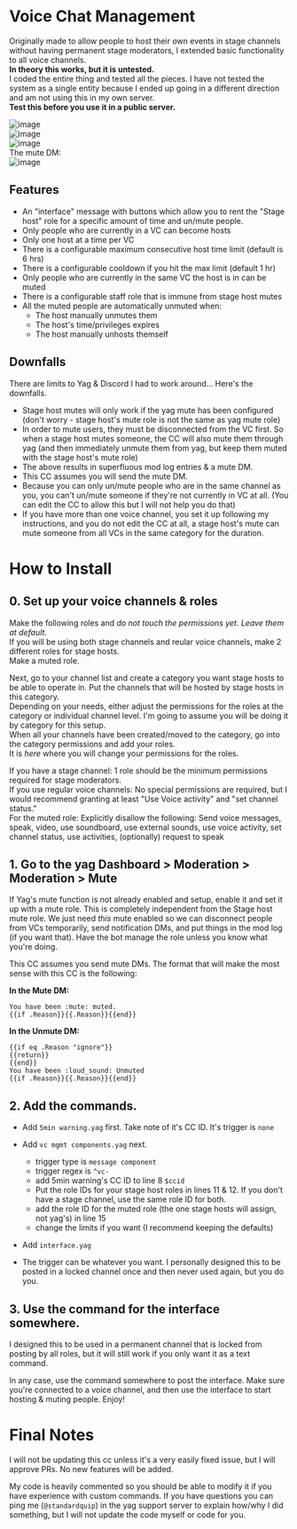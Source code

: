 # Voice Chat Management
Originally made to allow people to host their own events in stage channels without having permanent stage moderators, I extended basic functionality to all voice channels.    
**In theory this works, but it is untested.**   
I coded the entire thing and tested all the pieces. I have not tested the system as a single entity because I ended up going in a different direction and am not using this in my own server.    
**Test this before you use it in a public server.**

![image](https://github.com/user-attachments/assets/3bcb4afc-1b73-40fa-b493-dd0983698ba5)      
![image](https://github.com/user-attachments/assets/a161dd34-becb-405d-aac9-903e0ff148af)     
![image](https://github.com/user-attachments/assets/da1fc81f-ff7b-407d-b6ca-202b0de49616)     
The mute DM:     
![image](https://github.com/user-attachments/assets/2d53735a-110b-4dde-a585-e6238ca8cadf)

## Features
- An "interface" message with buttons which allow you to rent the "Stage host" role for a specific amount of time and un/mute people.
- Only people who are currently in a VC can become hosts
- Only one host at a time per VC
- There is a configurable maximum consecutive host time limit (default is 6 hrs)
- There is a configurable cooldown if you hit the max limit (default 1 hr)
- Only people who are currently in the same VC the host is in can be muted
- There is a configurable staff role that is immune from stage host mutes
- All the muted people are automatically unmuted when: 
  - The host manually unmutes them
  - The host's time/privileges expires
  - The host manually unhosts themself

## Downfalls
There are limits to Yag & Discord I had to work around... Here's the downfalls.
- Stage host mutes will only work if the yag mute has been configured (don't worry - stage host's mute role is not the same as yag mute role)
- In order to mute users, they must be disconnected from the VC first. So when a stage host mutes someone, the CC will also mute them through yag (and then immediately unmute them from yag, but keep them muted with the stage host's mute role)
- The above results in superfluous mod log entries & a mute DM.
- This CC assumes you will send the mute DM.
- Because you can only un/mute people who are in the same channel as you, you can't un/mute someone if they're not currently in VC at all. (You can edit the CC to allow this but I will not help you do that)
- If you have more than one voice channel, you set it up following my instructions, and you do not edit the CC at all, a stage host's mute can mute someone from all VCs in the same category for the duration.

# How to Install

## 0. Set up your voice channels & roles
Make the following roles and *do not touch the permissions yet. Leave them at default.*    
If you will be using both stage channels and reular voice channels, make 2 different roles for stage hosts.    
Make a muted role.

Next, go to your channel list and create a category you want stage hosts to be able to operate in. Put the channels that will be hosted by stage hosts in this category.    
Depending on your needs, either adjust the permissions for the roles at the category or individual channel level. I'm going to assume you will be doing it by category for this setup.    
When all your channels have been created/moved to the category, go into the category permissions and add your roles.   
It is *here* where you will change your permissions for the roles.

If you have a stage channel: 1 role should be the minimum permissions required for stage moderators.    
If you use regular voice channels: No special permissions are required, but I would recommend granting at least  "Use Voice activity" and "set channel status."    
For the muted role: Explicitly disallow the following: Send voice messages, speak, video, use soundboard, use external sounds, use voice activity, set channel status, use activities, (optionally) request to speak

## 1. Go to the yag Dashboard > Moderation > Moderation > Mute    
If Yag's mute function is not already enabled and setup, enable it and set it up with a mute role. This is completely independent from the Stage host mute role. We just need *this* mute enabled so we can disconnect people from VCs temporarily, send notification DMs, and put things in the mod log (if you want that). Have the bot manage the role unless you know what you're doing.

This CC assumes you send mute DMs. The format that will make the most sense with this CC is the following:

**In the Mute DM:**    
```
You have been :mute: muted.
{{if .Reason}}{{.Reason}}{{end}}
```

**In the Unmute DM:**     
```
{{if eq .Reason "ignore"}}
{{return}}
{{end}}
You have been :loud_sound: Unmuted 
{{if .Reason}}{{.Reason}}{{end}}
```

## 2. Add the commands.
- Add `5min warning.yag` first. Take note of it's CC ID. It's trigger is `none`
- Add `vc mgmt components.yag` next. 
  - trigger type is `message component`
  - trigger regex is `^vc-`
  - add 5min warning's CC ID to line 8 `$ccid`
  - Put the role IDs for your stage host roles in lines 11 & 12. If you don't have a stage channel, use the same role ID for both.
  - add the role ID for the muted role (the one stage hosts will assign, not yag's) in line 15
  - change the limits if you want (I recommend keeping the defaults)

- Add `interface.yag`
 - The trigger can be whatever you want. I personally designed this to be posted in a locked channel once and then never used again, but you do you.

 ## 3. Use the command for the interface somewhere.
 I designed this to be used in a permanent channel that is locked from posting by all roles, but it will still work if you only want it as a text command. 

 In any case, use the command somewhere to post the interface. Make sure you're connected to a voice channel, and then use the interface to start hosting & muting people. Enjoy!

 # Final Notes
 I will not be updating this cc unless it's a very easily fixed issue, but I will approve PRs. No new features will be added. 

 My code is heavily commented so you should be able to modify it if you have experience with custom commands. If you have questions you can ping me (`@standardquip`) in the yag support server to explain how/why I did something, but I will not update the code myself or code for you.

